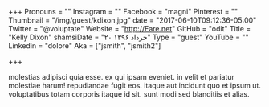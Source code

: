 +++
Pronouns = ""
Instagram = ""
Facebook = "magni"
Pinterest = ""
Thumbnail = "/img/guest/kdixon.jpg"
date = "2017-06-10T09:12:36-05:00"
Twitter = "@voluptate"
Website = "http://Eare.net"
GitHub = "odit"
Title = "Kelly Dixon"
shamsiDate = "۲۰ خرداد ۱۳۹۶"
Type = "guest"
YouTube = ""
Linkedin = "dolore"
Aka = ["jsmith", "jsmith2"]

+++

molestias adipisci quia esse. ex qui ipsam eveniet. in velit et pariatur molestiae harum! repudiandae fugit eos. itaque aut incidunt quo et ipsum ut. voluptatibus totam corporis itaque id sit. sunt modi sed blanditiis et alias.

